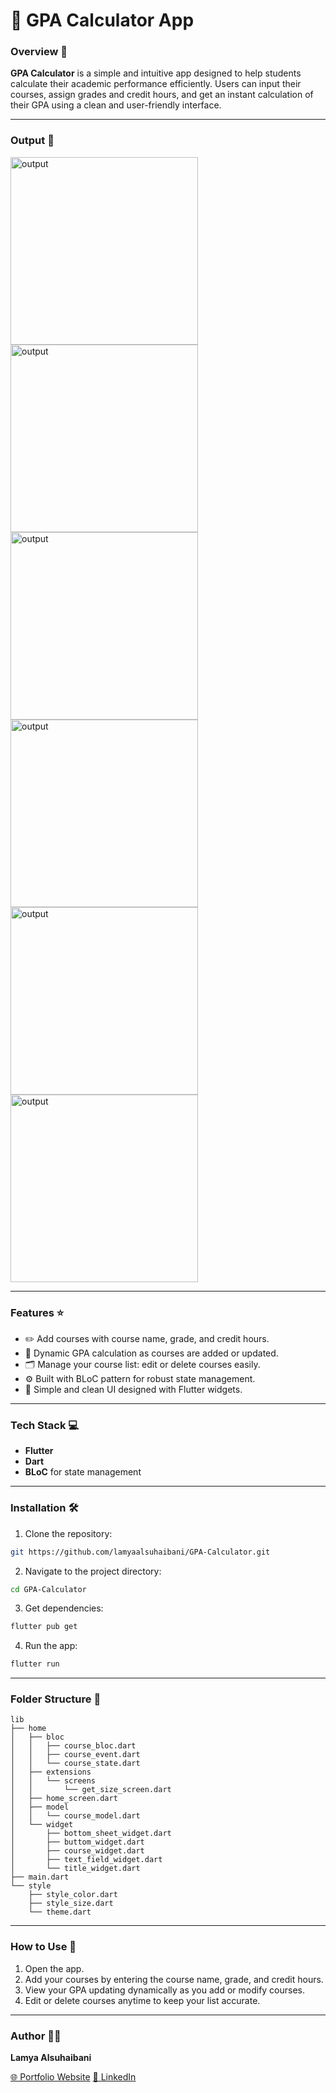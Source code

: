 # 📘 GPA Calculator App

### Overview 👀

**GPA Calculator** is a simple and intuitive app designed to help students calculate their academic performance efficiently. Users can input their courses, assign grades and credit hours, and get an instant calculation of their GPA using a clean and user-friendly interface.

---

### Output 📱

<img src="https://github.com/user-attachments/assets/a522c24d-0d26-42a8-9fd8-7271cb86d7d3" alt="output" width="300" >
<img src="https://github.com/user-attachments/assets/a3df6590-90d8-4919-8e1f-f41e7cdfa59e" alt="output" width="300" >
<img src="https://github.com/user-attachments/assets/52de5faa-00e1-476e-8adb-b65c80370a35" alt="output" width="300" >
<img src="https://github.com/user-attachments/assets/b783e2fd-669b-4ad1-b050-8a64c9c7501e" alt="output" width="300" >
<img src="https://github.com/user-attachments/assets/8786ab21-93b9-4e74-920b-5dc225aafe95" alt="output" width="300" >
<img src="https://github.com/user-attachments/assets/17c78b57-e137-47b8-b39f-b6335ede2d9e" alt="output" width="300" >

---

### Features ⭐️

* ✏️ Add courses with course name, grade, and credit hours.
* 🔢 Dynamic GPA calculation as courses are added or updated.
* 🗂️ Manage your course list: edit or delete courses easily.
* ⚙️ Built with BLoC pattern for robust state management.
* 🎨 Simple and clean UI designed with Flutter widgets.

---

### Tech Stack 💻

* **Flutter**
* **Dart**
* **BLoC** for state management

---

### Installation 🛠️

1. Clone the repository:

```bash
git https://github.com/lamyaalsuhaibani/GPA-Calculator.git
```

2. Navigate to the project directory:

```bash
cd GPA-Calculator
```

3. Get dependencies:

```bash
flutter pub get
```

4. Run the app:

```bash
flutter run
```

---

### Folder Structure 🔨

```
lib
├── home
│   ├── bloc
│   │   ├── course_bloc.dart
│   │   ├── course_event.dart
│   │   └── course_state.dart
│   ├── extensions
│   │   └── screens
│   │       └── get_size_screen.dart
│   ├── home_screen.dart
│   ├── model
│   │   └── course_model.dart
│   └── widget
│       ├── bottom_sheet_widget.dart
│       ├── buttom_widget.dart
│       ├── course_widget.dart
│       ├── text_field_widget.dart
│       └── title_widget.dart
├── main.dart
└── style
    ├── style_color.dart
    ├── style_size.dart
    └── theme.dart
```

---

### How to Use 📲

1. Open the app.
2. Add your courses by entering the course name, grade, and credit hours.
3. View your GPA updating dynamically as you add or modify courses.
4. Edit or delete courses anytime to keep your list accurate.


---

### Author 👩‍💻

**Lamya Alsuhaibani**

[🌐 Portfolio Website](https://picayune-mouth-ade.notion.site/Lamya-Alsuhaibani-310c29eda5ba40638fa895968d3f630d)
[💼 LinkedIn](https://www.linkedin.com/in/lamya-a-alsuhaibani/)


